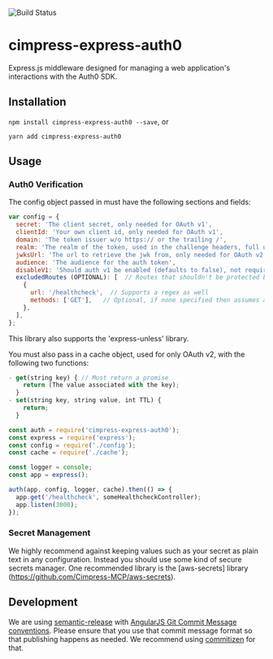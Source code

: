 ![Build Status](https://travis-ci.org/Cimpress-MCP/cimpress-express-auth0.svg?branch=master)

# cimpress-express-auth0
Express.js middleware designed for managing a web application's interactions with the Auth0 SDK.

## Installation
`npm install cimpress-express-auth0 --save`, or

`yarn add cimpress-express-auth0`

## Usage

### Auth0 Verification
The config object passed in must have the following sections and fields:

```js
var config = {
  secret: 'The client secret, only needed for OAuth v1',
  clientId: 'Your own client id, only needed for OAuth v1',
  domain: 'The token issuer w/o https:// or the trailing /',
  realm: 'The realm of the token, used in the challenge headers, full url (w/ https:// and  trailing /)',
  jwksUrl: 'The url to retrieve the jwk from, only needed for OAuth v2',
  audience: 'The audience for the auth token',
  disableV1: 'Should auth v1 be enabled (defaults to false), not required',
  excludedRoutes (OPTIONAL): [  // Routes that shouldn't be protected by Auth0
    {
      url: '/healthcheck',  // Supports a regex as well
      methods: ['GET'],   // Optional, if none specified then assumes all methods shouldn't   use auth0
    },
  ],
};
```

This library also supports the 'express-unless' library.

You must also pass in a cache object, used for only OAuth v2, with the following two functions:
```js
- get(string key) { // Must return a promise
    return (The value associated with the key);
  }
- set(string key, string value, int TTL) {
    return;
  }
```

```js
const auth = require('cimpress-express-auth0');
const express = require('express');
const config = require('./config');
const cache = require('./cache');

const logger = console;
const app = express();

auth(app, config, logger, cache).then(() => {
  app.get('/healthcheck', someHealthcheckController);
  app.listen(3000);
});
```

### Secret Management
We highly recommend against keeping values such as your secret as plain text in any configuration. Instead you should use some kind of secure secrets manager. One recommended library is the [aws-secrets] library (https://github.com/Cimpress-MCP/aws-secrets).

## Development
We are using [semantic-release](https://github.com/semantic-release/semantic-release) with [AngularJS Git Commit Message conventions](https://docs.google.com/document/d/1QrDFcIiPjSLDn3EL15IJygNPiHORgU1_OOAqWjiDU5Y/edit). Please ensure that you use that commit message format so that publishing happens as needed. We recommend using [commitizen](https://github.com/commitizen/cz-cli) for that.
